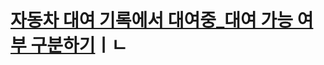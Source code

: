 # [자동차 대여 기록에서 대여중_대여 가능 여부 구분하기](https://school.programmers.co.kr/learn/courses/30/lessons/157340)ㅣㄴ